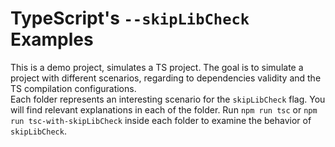 # TypeScript's `--skipLibCheck` Examples

This is a demo project, simulates a TS project. The goal is to simulate a project with different scenarios, regarding to dependencies validity and the TS compilation configurations.  
Each folder represents an interesting scenario for the `skipLibCheck` flag. You will find relevant explanations in each of the folder.
Run `npm run tsc` or `npm run tsc-with-skipLibCheck` inside each folder to examine the behavior of `skipLibCheck`.
